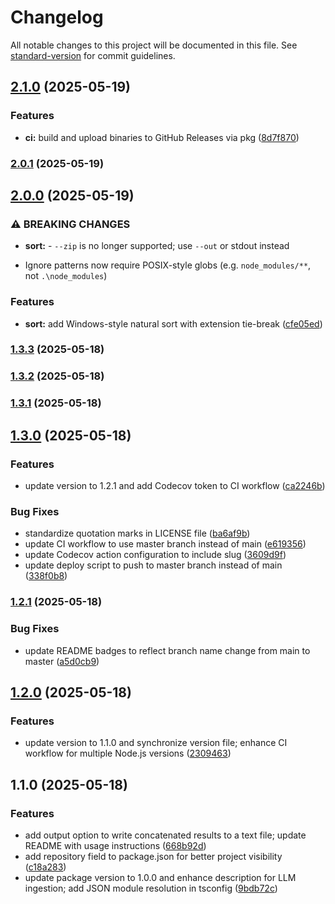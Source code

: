 # Changelog

All notable changes to this project will be documented in this file. See [standard-version](https://github.com/conventional-changelog/standard-version) for commit guidelines.

## [2.1.0](https://github.com/champ8644/tscribe/compare/v2.0.1...v2.1.0) (2025-05-19)


### Features

* **ci:** build and upload binaries to GitHub Releases via pkg ([8d7f870](https://github.com/champ8644/tscribe/commit/8d7f87059b2098ded07b0d5663760be68f70bc0b))

### [2.0.1](https://github.com/champ8644/tscribe/compare/v2.0.0...v2.0.1) (2025-05-19)

## [2.0.0](https://github.com/champ8644/tscribe/compare/v1.3.3...v2.0.0) (2025-05-19)


### ⚠ BREAKING CHANGES

* **sort:** - `--zip` is no longer supported; use `--out` or stdout instead
- Ignore patterns now require POSIX-style globs (e.g. `node_modules/**`, not `.\node_modules`)

### Features

* **sort:** add Windows-style natural sort with extension tie-break ([cfe05ed](https://github.com/champ8644/tscribe/commit/cfe05ed7700f5b3e963679c0f0a87596eb4b99e9))

### [1.3.3](https://github.com/champ8644/tscribe/compare/v1.3.2...v1.3.3) (2025-05-18)

### [1.3.2](https://github.com/champ8644/tscribe/compare/v1.3.1...v1.3.2) (2025-05-18)

### [1.3.1](https://github.com/champ8644/tscribe/compare/v1.3.0...v1.3.1) (2025-05-18)

## [1.3.0](https://github.com/champ8644/tscribe/compare/v1.2.1...v1.3.0) (2025-05-18)


### Features

* update version to 1.2.1 and add Codecov token to CI workflow ([ca2246b](https://github.com/champ8644/tscribe/commit/ca2246b3ca75615e332701b5c132bbdecfc9bfbd))


### Bug Fixes

* standardize quotation marks in LICENSE file ([ba6af9b](https://github.com/champ8644/tscribe/commit/ba6af9bd2def2b2c96d7fcbff652920092342b97))
* update CI workflow to use master branch instead of main ([e619356](https://github.com/champ8644/tscribe/commit/e619356df5ed28c0a20367e1881698233d9b2c98))
* update Codecov action configuration to include slug ([3609d9f](https://github.com/champ8644/tscribe/commit/3609d9fa1deeed6c62f251594f1ed45d88dea8d8))
* update deploy script to push to master branch instead of main ([338f0b8](https://github.com/champ8644/tscribe/commit/338f0b8032d861a9ef1d4de3b0ba798086003a9f))

### [1.2.1](https://github.com/champ8644/tscribe/compare/v1.2.0...v1.2.1) (2025-05-18)


### Bug Fixes

* update README badges to reflect branch name change from main to master ([a5d0cb9](https://github.com/champ8644/tscribe/commit/a5d0cb91f8aeb0926e494baee1329b908005a3b6))

## [1.2.0](https://github.com/champ8644/tscribe/compare/v1.1.0...v1.2.0) (2025-05-18)


### Features

* update version to 1.1.0 and synchronize version file; enhance CI workflow for multiple Node.js versions ([2309463](https://github.com/champ8644/tscribe/commit/23094639d85b981527fb1cac0a71a4e1f35e4a75))

## 1.1.0 (2025-05-18)


### Features

* add output option to write concatenated results to a text file; update README with usage instructions ([668b92d](https://github.com/champ8644/tscribe/commit/668b92de966e9be3704bafe49afc78a4dbd7ab3e))
* add repository field to package.json for better project visibility ([c18a283](https://github.com/champ8644/tscribe/commit/c18a28395501ac8d9678e4a427cfcc8fcf6fa62e))
* update package version to 1.0.0 and enhance description for LLM ingestion; add JSON module resolution in tsconfig ([9bdb72c](https://github.com/champ8644/tscribe/commit/9bdb72cc90dfa7aafb16b37b16d8717190bb4fcb))
